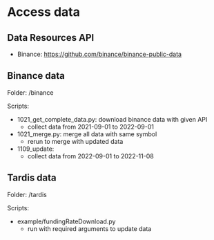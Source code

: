 # Access data

## Data Resources API

- Binance: https://github.com/binance/binance-public-data

## Binance data

Folder: /binance

Scripts:

- 1021_get_complete_data.py: download binance data with given API
  - collect data from 2021-09-01 to 2022-09-01
- 1021_merge.py: merge all data with same symbol
  - rerun to merge with updated data
- 1109_update:
  - collect data from 2022-09-01 to 2022-11-08

## Tardis data

Folder: /tardis

Scripts:

- example/fundingRateDownload.py
  - run with required arguments to update data
